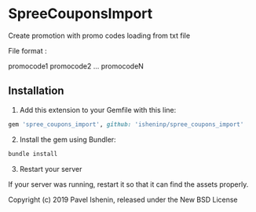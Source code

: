 # SpreeCouponsImport

Create promotion with promo codes loading from txt file

File format :

promocode1
promocode2
...
promocodeN

## Installation

1. Add this extension to your Gemfile with this line:
  ```ruby
  gem 'spree_coupons_import', github: 'isheninp/spree_coupons_import'
  ```

2. Install the gem using Bundler:
  ```ruby
  bundle install
  ```

3. Restart your server

  If your server was running, restart it so that it can find the assets properly.

Copyright (c) 2019 Pavel Ishenin, released under the New BSD License
